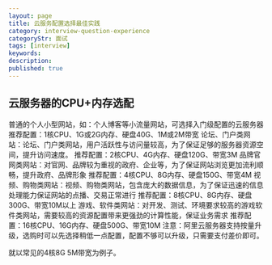 ```yaml
---
layout: page
title: 云服务配置选择最佳实践
category: interview-question-experience
categoryStr: 面试
tags: [interview]
keywords:
description:
published: true
---
```


## 云服务器的CPU+内存选配
普通的个人小型网站，如：个人博客等小流量网站，可选择入门级配置的云服务器
推荐配置：1核CPU、1G或2G内存、硬盘40G、1M或2M带宽
论坛、门户类网站：论坛、门户类网站，用户活跃性与访问量较高，为了保证足够的服务器资源空间，提升访问速度。
推荐配置：2核CPU、4G内存、硬盘120G、带宽3M
品牌官网类网站：对官网、品牌较为重视的政府、企业等，为了保证网站浏览更加流利顺畅，提升政府、品牌形象
推荐配置：4核CPU、8G内存、硬盘150G、带宽4M
视频、购物类网站：视频、购物类网站，包含庞大的数据信息，为了保证迅速的信息处理能力保证网站的点播、交易正常进行
推荐配置：8核CPU、8G内存、硬盘300G、带宽10M以上
游戏、软件类网站：对开发、测试、环境要求较高的游戏软件类网站，需要较高的资源配置带来更强劲的计算性能，保证业务需求
推荐配置：16核CPU、16G内存、硬盘500G、带宽10M
注意：阿里云服务器支持按量升级，选购时可以先选择稍低一点配置，配置不够可以升级，只需要支付差价即可。

就以常见的4核8G 5M带宽为例子。








